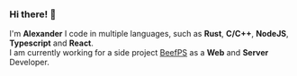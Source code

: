 ### Hi there! 👋  
I'm **Alexander**
I code in multiple languages, such as **Rust**, **C/C++**, **NodeJS**, **Typescript** and **React**.  
I am currently working for a side project [BeefPS](https://github.com/beefps) as a **Web** and **Server** Developer.  

<!--
**Alexander9673/Alexander9673** is a ✨ _special_ ✨ repository because its `README.md` (this file) appears on your GitHub profile.

Here are some ideas to get you started:

- 🔭 I’m currently working on ...
- 🌱 I’m currently learning ...
- 👯 I’m looking to collaborate on ...
- 🤔 I’m looking for help with ...
- 💬 Ask me about ...
- 📫 How to reach me: ...
- 😄 Pronouns: ...
- ⚡ Fun fact: ...
-->

